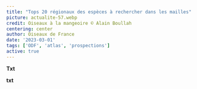 ```yaml
---
title: "Tops 20 régionaux des espèces à rechercher dans les mailles"
picture: actualite-57.webp
credit: Oiseaux à la mangeoire © Alain Boullah 
centering: center
author: Oiseaux de France
date: '2023-03-01'
tags: ['ODF', 'atlas', 'prospections']
active: true
---
```


**Txt**

**txt**

## 



